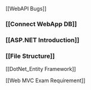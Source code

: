 [[WebAPI Bugs]]

### [[Connect WebApp DB]]

### [[ASP.NET Introduction]]

### [[File Structure]]


[[DotNet_Entity Framework]]

[[Web MVC Exam Requirement]]